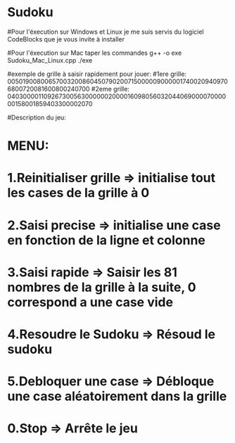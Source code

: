 # Sudoku

#Pour l'éxecution sur Windows et Linux je me suis servis du logiciel CodeBlocks que je vous invite à installer

#Pour l'éxecution sur Mac taper les commandes
g++ -o exe Sudoku_Mac_Linux.cpp 
./exe

#exemple de grille à saisir rapidement pour jouer: 
#1ere grille: 005019008006570032008604507902007150000090000017400209409706800720081600800240700
#2eme grille: 040300001109267300563000000200001609805603204406900007000000158001859403300002070

#Description du jeu:
# MENU:
#			 1.Reinitialiser grille		=> initialise tout les cases de la grille à 0
#			 2.Saisi precise			=> initialise une case en fonction de la ligne et colonne
#			 3.Saisi rapide 			=> Saisir les 81 nombres de la grille à la suite, 0 correspond a une case vide
#			 4.Resoudre le Sudoku 		=> Résoud le sudoku
#			 5.Debloquer une case 		=> Débloque une case aléatoirement dans la grille
#			 0.Stop 					=> Arrête le jeu